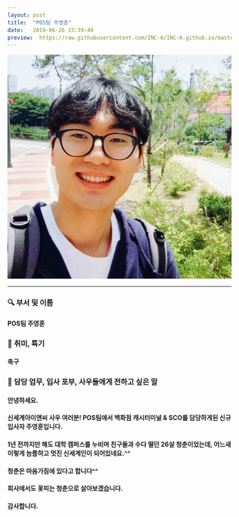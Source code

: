 ```yaml
---
layout: post
title:  "POS팀 주영훈"
date:   2019-06-26 15:39:40
preview:  https://raw.githubusercontent.com/INC-6/INC-6.github.io/master/_asset/%EB%8F%99%EA%B8%B0%EC%82%AC%EC%A7%84/191926.jpg
---
```


![Picture 1](https://raw.githubusercontent.com/INC-6/INC-6.github.io/master/_asset/%EC%85%80%EC%B9%B4/%EC%98%81%ED%9B%88.jpg)

---

### 🔍 **부서 및 이름**
    
#### POS팀 주영훈

### 🔔 **취미, 특기**

#### 축구

### 🔔 **담당 업무, 입사 포부, 사우들에게 전하고 싶은 말**
 
#### 안녕하세요. 
    
#### 신세계아이앤씨 사우 여러분! POS팀에서 백화점 캐시터미널 & SCO를 담당하게된 신규입사자 주영훈입니다. 
    
#### 1년 전까지만 해도 대학 캠퍼스를 누비며 친구들과 수다 떨던 26살 청춘이었는데, 어느새 이렇게 늠름하고 멋진 신세계인이 되어있네요.^^ 
    
#### 청춘은 마음가짐에 있다고 합니다^^
     
#### 회사에서도 꽃피는 청춘으로 살아보겠습니다.
     
#### 감사합니다.